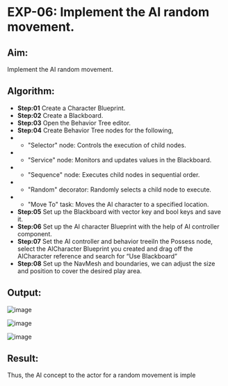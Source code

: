 # EXP-06: Implement the AI random movement.
## Aim:
Implement the AI random movement.
## Algorithm:
- **Step:01** Create a Character Blueprint.
- **Step:02** Create a Blackboard.
- **Step:03** Open the Behavior Tree editor.
- **Step:04**  Create Behavior Tree nodes for the following,
- - "Selector" node: Controls the execution of child nodes.
- - "Service" node: Monitors and updates values in the Blackboard.
- - "Sequence" node: Executes child nodes in sequential order.
- - "Random" decorator: Randomly selects a child node to execute.
- - "Move To" task: Moves the AI character to a specified location.
- **Step:05** Set up the Blackboard with vector key and bool keys and save it.
- **Step:06** Set up the AI character Blueprint with the help of AI controller component.
- **Step:07** Set the AI controller and behavior treeiIn the Possess node, select the AICharacter Blueprint you created and drag off the AICharacter reference and search for “Use Blackboard”
- **Step:08** Set up the NavMesh and boundaries, we can adjust the size and position to cover the desired play area.

## Output:

![image](https://github.com/user-attachments/assets/23562410-300b-408f-8e9c-e4c3a9ea7037)

![image](https://github.com/user-attachments/assets/ae6737ed-0930-4580-a571-048622117929)

![image](https://github.com/user-attachments/assets/d53b8f65-89ee-4099-af6c-2f2aa92e1744)


## Result:
Thus, the AI concept to the actor for a random movement is imple
